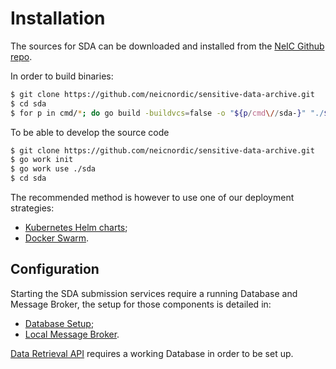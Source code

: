 Installation
============

The sources for SDA can be downloaded and installed from the [NeIC
Github repo](https://github.com/neicnordic/sensitive-data-archive).

In order to build binaries:
```bash
$ git clone https://github.com/neicnordic/sensitive-data-archive.git
$ cd sda
$ for p in cmd/*; do go build -buildvcs=false -o "${p/cmd\//sda-}" "./$p"; done
```

To be able to develop the source code
```bash
$ git clone https://github.com/neicnordic/sensitive-data-archive.git
$ go work init
$ go work use ./sda
$ cd sda
```

The recommended method is however to use one of our deployment
strategies:

-   [Kubernetes Helm charts](https://github.com/neicnordic/sensitive-data-archive/tree/main/charts);
-   [Docker Swarm](https://github.com/neicnordic/LocalEGA-deploy-swarm/).

Configuration
-------------

Starting the SDA submission services require a running Database and
Message Broker, the setup for those components is detailed in:

- [Database Setup](db.md);
- [Local Message Broker](connection.md#local-message-broker).

[Data Retrieval API](dataout.md) requires a working Database in order to be set up.
